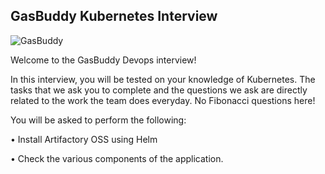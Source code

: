 ## GasBuddy Kubernetes Interview

![GasBuddy](https://static.gasbuddy.com/web/gas-buddy-logo-midnight-txt.svg)

Welcome to the GasBuddy Devops interview!

In this interview, you will be tested on your knowledge of Kubernetes. The tasks that we ask you to complete and the questions we ask are directly related to the work the team does everyday. No Fibonacci questions here!

You will be asked to perform the following:

• Install Artifactory OSS using Helm

• Check the various components of the application.